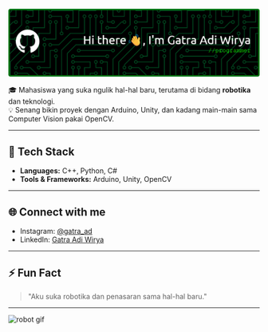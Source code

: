 ![banner](/github-header-banner.png)

🎓 Mahasiswa yang suka ngulik hal-hal baru, terutama di bidang **robotika** dan teknologi.  
💡 Senang bikin proyek dengan Arduino, Unity, dan kadang main-main sama Computer Vision pakai OpenCV.

---

## 🚀 Tech Stack
- **Languages:** C++, Python, C#  
- **Tools & Frameworks:** Arduino, Unity, OpenCV  

---

## 🌐 Connect with me
- Instagram: [@gatra_ad](https://www.instagram.com/gatra_ad/)  
- LinkedIn: [Gatra Adi Wirya](https://www.linkedin.com/in/gatra-adi-wirya-898b61336/)  

---

## ⚡ Fun Fact
> "Aku suka robotika dan penasaran sama hal-hal baru."


---

![robot gif](https://media4.giphy.com/media/v1.Y2lkPTc5MGI3NjExOTAyeXRiM2JwdWs2dTBndWV6NmZuYzFicXo3bnhlcGpqaGFkZGp5dSZlcD12MV9pbnRlcm5hbF9naWZfYnlfaWQmY3Q9Zw/hrdX1BsUBq7DkGJCCd/giphy.gif)
